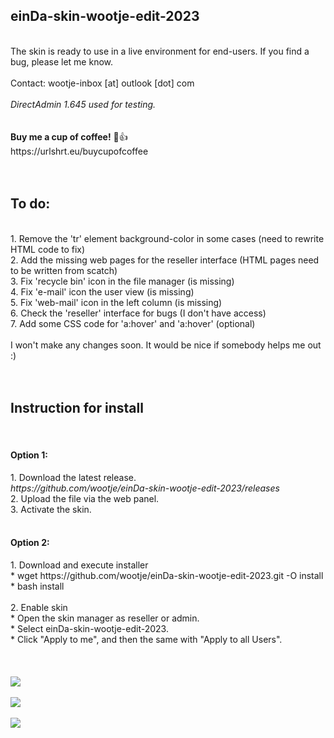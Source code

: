 <h2>einDa-skin-wootje-edit-2023</h2>
<br>
The skin is ready to use in a live environment for end-users. If you find a bug, please let me know.
<br>
<br>
Contact: wootje-inbox [at] outlook [dot] com
<br>
<br>
<i>DirectAdmin 1.645 used for testing.</i>
<br>
<br>
<br>
<b>Buy me a cup of coffee!</b> 🙂👍 <br>
https://urlshrt.eu/buycupofcoffee
<br>
<br>
<br>
<h2>To do:</h2>
<br>
1. Remove the 'tr' element background-color in some cases (need to rewrite HTML code to fix) <br>
2. Add the missing web pages for the reseller interface (HTML pages need to be written from scatch) <br>
3. Fix 'recycle bin' icon in the file manager (is missing) <br>
4. Fix 'e-mail' icon the user view (is missing) <br>
5. Fix 'web-mail' icon in the left column (is missing) <br>
6. Check the 'reseller' interface for bugs (I don't have access) <br>
7. Add some CSS code for 'a:hover' and 'a:hover' (optional) <br>
<br>
I won't make any changes soon. It would be nice if somebody helps me out :)
<br>
<br>
<br>
<h2>Instruction for install</h2>
<br>
<h4>Option 1:</h4>
1. Download the latest release. <br>
   <i>https://github.com/wootje/einDa-skin-wootje-edit-2023/releases</i> <br>
2. Upload the file via the web panel. <br>
3. Activate the skin. <br>
<br>
<h4>Option 2:</h4>
1. Download and execute installer <br>
   * wget https://github.com/wootje/einDa-skin-wootje-edit-2023.git -O install <br>
   * bash install <br>
<br>
2. Enable skin<br>
   * Open the skin manager as reseller or admin. <br>
   * Select einDa-skin-wootje-edit-2023. <br>
   * Click "Apply to me", and then the same with "Apply to all Users". <br>
<br>
<br>
<br>
<img src="https://github.com/wootje/einDa-skin-wootje-edit-2023/blob/master/utils/screens/screen1.png"></img>
<br>
<br>
<img src="https://github.com/wootje/einDa-skin-wootje-edit-2023/blob/master/utils/screens/screen2.png"></img>
<br>
<br>
<img style="display: block;-webkit-user-select:none;margin:auto;background-color:#fff0;transition: background-color 300ms;" src=https://img.shields.io/github/downloads/wootje/einDa-skin-wootje-edit-2023/total.svg>
<br>
